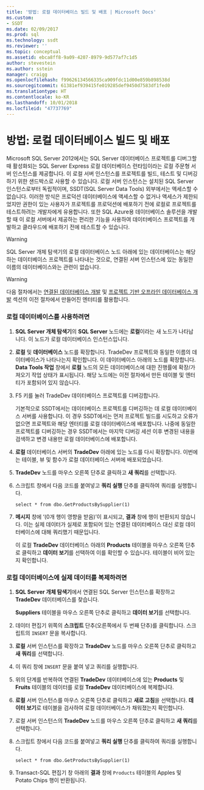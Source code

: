 ```yaml
---
title: '방법: 로컬 데이터베이스 빌드 및 배포 | Microsoft Docs'
ms.custom:
- SSDT
ms.date: 02/09/2017
ms.prod: sql
ms.technology: ssdt
ms.reviewer: ''
ms.topic: conceptual
ms.assetid: ebca8ff8-9a09-4207-8979-9d577af7c1d5
author: stevestein
ms.author: sstein
manager: craigg
ms.openlocfilehash: f99626134566335ca909fdc11d00e859b898538d
ms.sourcegitcommit: 61381ef939415fe019285def9450d7583df1fed0
ms.translationtype: HT
ms.contentlocale: ko-KR
ms.lasthandoff: 10/01/2018
ms.locfileid: "47737769"
---
```

# <a name="how-to-build-and-deploy-to-a-local-database"></a>방법: 로컬 데이터베이스 빌드 및 배포
Microsoft SQL Server 2012에서는 SQL Server 데이터베이스 프로젝트를 디버그할 때 활성화되는 SQL Server Express 로컬 데이터베이스 런타임이라는 로컬 주문형 서버 인스턴스를 제공합니다. 이 로컬 서버 인스턴스를 프로젝트를 빌드, 테스트 및 디버깅하기 위한 샌드박스로 사용할 수 있습니다. 로컬 서버 인스턴스는 설치된 SQL Server 인스턴스로부터 독립적이며, SSDT(SQL Server Data Tools) 외부에서는 액세스할 수 없습니다. 이러한 방식은 프로덕션 데이터베이스에 액세스할 수 없거나 액세스가 제한되었지만 권한이 있는 사용자가 프로젝트를 프로덕션에 배포하기 전에 로컬로 프로젝트를 테스트하려는 개발자에게 유용합니다. 또한 SQL Azure용 데이터베이스 솔루션을 개발할 때 이 로컬 서버에서 제공하는 편리한 기능을 사용하여 데이터베이스 프로젝트를 개발하고 클라우드에 배포하기 전에 테스트할 수 있습니다.  
  
> [!WARNING]  
> SQL Server 개체 탐색기의 로컬 데이터베이스 노드 아래에 있는 데이터베이스는 해당하는 데이터베이스 프로젝트를 나타내는 것으로, 연결된 서버 인스턴스에 있는 동일한 이름의 데이터베이스와는 관련이 없습니다.  
  
> [!WARNING]  
> 다음 절차에서는 [연결된 데이터베이스 개발](../ssdt/connected-database-development.md) 및 [프로젝트 기반 오프라인 데이터베이스 개발](../ssdt/project-oriented-offline-database-development.md) 섹션의 이전 절차에서 만들어진 엔터티를 활용합니다.  
  
### <a name="to-use-the-local-database"></a>로컬 데이터베이스를 사용하려면  
  
1.  **SQL Server 개체 탐색기**의 **SQL Server** 노드에는 **로컬**이라는 새 노드가 나타납니다. 이 노드가 로컬 데이터베이스 인스턴스입니다.  
  
2.  **로컬** 및 **데이터베이스** 노드를 확장합니다. TradeDev 프로젝트와 동일한 이름의 데이터베이스가 나타나는지 확인합니다. 이 데이터베이스 아래의 노드를 확장합니다. **Data Tools 작업** 창에서 **로컬** 노드의 모든 데이터베이스에 대한 진행률에 확장/가져오기 작업 상태가 표시됩니다. 해당 노드에는 이전 절차에서 만든 테이블 및 엔터티가 포함되어 있지 않습니다.  
  
3.  F5 키를 눌러 TradeDev 데이터베이스 프로젝트를 디버깅합니다.  
  
    기본적으로 SSDT에서는 데이터베이스 프로젝트를 디버깅하는 데 로컬 데이터베이스 서버를 사용합니다. 이 경우 SSDT에서는 먼저 프로젝트 빌드를 시도하고 오류가 없으면 프로젝트와 해당 엔터티를 로컬 데이터베이스에 배포합니다. 나중에 동일한 프로젝트를 디버깅하는 경우 SSDT에서는 마지막 디버깅 세션 이후 변경된 내용을 검색하고 변경 내용만 로컬 데이터베이스에 배포합니다.  
  
4.  **로컬** 데이터베이스 서버의 **TradeDev** 아래에 있는 노드를 다시 확장합니다. 이번에는 테이블, 뷰 및 함수가 로컬 데이터베이스 서버에 배포되었습니다.  
  
5.  **TradeDev** 노드를 마우스 오른쪽 단추로 클릭하고 **새 쿼리**를 선택합니다.  
  
6.  스크립트 창에서 다음 코드를 붙여넣고 **쿼리 실행** 단추를 클릭하여 쿼리를 실행합니다.  
  
    ```  
    select * from dbo.GetProductsBySupplier(1)  
    ```  
  
7.  **메시지** 창에 ‘(0개 행이 영향을 받음)’이 표시되고, **결과** 창에 행이 반환되지 않습니다. 이는 실제 데이터가 실제로 포함되어 있는 연결된 데이터베이스 대신 로컬 데이터베이스에 대해 쿼리했기 때문입니다.  
  
    이 로컬 **TradeDev** 데이터베이스 아래의 **Products** 테이블을 마우스 오른쪽 단추로 클릭하고 **데이터 보기**를 선택하여 이를 확인할 수 있습니다. 테이블이 비어 있는지 확인합니다.  
  
### <a name="to-replicate-real-data-to-the-local-database"></a>로컬 데이터베이스에 실제 데이터를 복제하려면  
  
1.  **SQL Server 개체 탐색기**에서 연결된 SQL Server 인스턴스를 확장하고 **TradeDev** 데이터베이스를 찾습니다.  
  
    **Suppliers** 테이블을 마우스 오른쪽 단추로 클릭하고 **데이터 보기**를 선택합니다.  
  
2.  데이터 편집기 위쪽의 **스크립트** 단추(오른쪽에서 두 번째 단추)를 클릭합니다. 스크립트의 `INSERT` 문을 복사합니다.  
  
3.  **로컬** 서버 인스턴스를 확장하고 **TradeDev** 노드를 마우스 오른쪽 단추로 클릭하고 **새 쿼리**를 선택합니다.  
  
4.  이 쿼리 창에 `INSERT` 문을 붙여 넣고 쿼리를 실행합니다.  
  
5.  위의 단계를 반복하여 연결된 **TradeDev** 데이터베이스에 있는 **Products** 및 **Fruits** 테이블의 데이터를 로컬 **TradeDev** 데이터베이스에 복제합니다.  
  
6.  **로컬** 서버 인스턴스를 마우스 오른쪽 단추로 클릭하고 **새로 고침**을 선택합니다. **데이터 보기**로 테이블을 검사하여 로컬 데이터베이스가 채워졌는지 확인합니다.  
  
7.  로컬 서버 인스턴스의 **TradeDev** 노드를 마우스 오른쪽 단추로 클릭하고 **새 쿼리**를 선택합니다.  
  
8.  스크립트 창에서 다음 코드를 붙여넣고 **쿼리 실행** 단추를 클릭하여 쿼리를 실행합니다.  
  
    ```  
    select * from dbo.GetProductsBySupplier(1)  
    ```  
  
9. Transact\-SQL 편집기 창 아래의 **결과** 창에 `Products` 테이블의 Apples 및 Potato Chips 행이 반환됩니다.  
  
